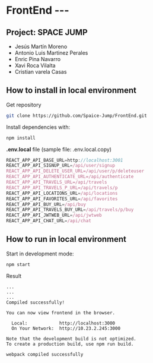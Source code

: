 # FrontEnd --- 

## Project: SPACE JUMP
* Jesús Martín Moreno
* Antonio Luis Martinez Perales
* Enric Pina Navarro
* Xavi Roca Vilalta
* Cristian varela Casas

## How to install in local environment

Get repository
```sh
git clone https://github.com/Spaice-Jump/FrontEnd.git
```

Install dependencies with:
```sh
npm install
```

**.env.local** file (sample file: .env.local.copy)
```js
REACT_APP_API_BASE_URL=http://localhost:3001
REACT_APP_API_SIGNUP_URL=/api/user/signup
REACT_APP_API_DELETE_USER_URL=/api/user/p/deleteuser
REACT_APP_API_AUTHENTICATE_URL=/api/authenticate
REACT_APP_API_TRAVELS_URL=/api/travels
REACT_APP_API_TRAVELS_P_URL=/api/travels/p
REACT_APP_API_LOCATIONS_URL=/api/locations
REACT_APP_API_FAVORITES_URL=/api/favorites
REACT_APP_API_BUY_URL=/api/buy
REACT_APP_API_TRAVELS_BUY_URL=/api/travels/p/buy
REACT_APP_API_JWTWEB_URL=/api/jwtweb
REACT_APP_API_CHAT_URL=/api/chat
```

## How to run in local environment

Start in development mode:
```sh
npm start
```

Result
```log  
...
...
...
Compiled successfully!

You can now view frontend in the browser.

  Local:            http://localhost:3000
  On Your Network:  http://10.23.2.245:3000

Note that the development build is not optimized.
To create a production build, use npm run build.

webpack compiled successfully
```




